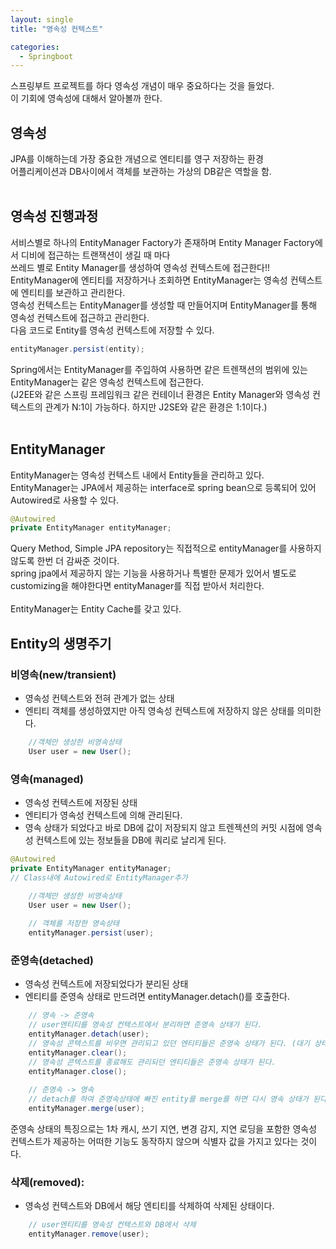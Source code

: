 ```yaml
---
layout: single
title: "영속성 컨텍스트"

categories:
  - Springboot
---
```


스프링부트 프로젝트를 하다 영속성 개념이 매우 중요하다는 것을 들었다. <br>
이 기회에 영속성에 대해서 알아볼까 한다. <br>

## 영속성
JPA를 이해하는데 가장 중요한 개념으로 엔티티를 영구 저장하는 환경 <br>
어플리케이션과 DB사이에서 객체를 보관하는 가상의 DB같은 역할을 함. <br> <br>

## 영속성 진행과정
서비스별로 하나의 EntityManager Factory가 존재하며 Entity Manager Factory에서 디비에 접근하는 트랜잭션이 생길 때 마다 <br>
쓰레드 별로 Entity Manager를 생성하여 영속성 컨텍스트에 접근한다!! <br>
EntityManager에 엔티티를 저장하거나 조회하면 EntityManager는 영속성 컨텍스트에 엔티티를 보관하고 관리한다. <br>
영속성 컨텍스트는 EntityManager를 생성할 때 만들어지며 EntityManager를 통해 영속성 컨텍스트에 접근하고 관리한다. <br>
다음 코드로 Entity를 영속성 컨텍스트에 저장할 수 있다. <br>
```java 
entityManager.persist(entity);
```
Spring에서는 EntityManager를 주입하여 사용하면 같은 트렌잭션의 범위에 있는 EntityManager는 같은 영속성 컨텍스트에 접근한다. <br>
(J2EE와 같은 스프링 프레임워크 같은 컨테이너 환경은 Entity Manager와 영속성 컨텍스트의 관계가 N:1이 가능하다. 하지만 J2SE와 같은 환경은 1:1이다.) <br> <br>


## EntityManager
EntityManager는 영속성 컨텍스트 내에서 Entity들을 관리하고 있다. <br>
EntityManager는 JPA에서 제공하는 interface로 spring bean으로 등록되어 있어 Autowired로 사용할 수 있다. <br>
```java
@Autowired
private EntityManager entityManager;
```
Query Method, Simple JPA repository는 직접적으로 entityManager를 사용하지 않도록 한번 더 감싸준 것이다. <br>
spring jpa에서 제공하지 않는 기능을 사용하거나 특별한 문제가 있어서 별도로 customizing을 해야한다면 entityManager를 직접 받아서 처리한다. <br> <br>
EntityManager는 Entity Cache를 갖고 있다. <br>

## Entity의 생명주기
### 비영속(new/transient)
- 영속성 컨텍스트와 전혀 관계가 없는 상태
- 엔티티 객체를 생성하였지만 아직 영속성 컨텍스트에 저장하지 않은 상태를 의미한다.
```java
    //객체만 생성한 비영속상태 
    User user = new User();
 ```
### 영속(managed)
- 영속성 컨텍스트에 저장된 상태
- 엔티티가 영속성 컨텍스트에 의해 관리된다.
- 영속 상태가 되었다고 바로 DB에 값이 저장되지 않고 트렌젝션의 커밋 시점에 영속성 컨텍스트에 있는 정보들을 DB에 쿼리로 날리게 된다.
```java
@Autowired
private EntityManager entityManager;
// Class내에 Autowired로 EntityManager추가

    //객체만 생성한 비영속상태 
    User user = new User();
    
    // 객체를 저장한 영속상태
    entityManager.persist(user);
```

### 준영속(detached)
- 영속성 컨텍스트에 저장되었다가 분리된 상태
- 엔티티를 준영속 상태로 만드려면 entityManager.detach()를 호출한다.
```java
    // 영속 -> 준영속
    // user엔티티를 영속성 컨텍스트에서 분리하면 준영속 상태가 된다.
    entityManager.detach(user);
    // 영속성 콘텍스트를 비우면 관리되고 있던 엔티티들은 준영속 상태가 된다. (대기 상태에 있는 변경 데이터들도 삭제)
    entityManager.clear();
    // 영속성 콘텍스트를 종료해도 관리되던 엔티티들은 준영속 상태가 된다.
   	entityManager.close();
    
    // 준영속 -> 영속 
    // detach를 하여 준영속상태에 빠진 entity를 merge를 하면 다시 영속 상태가 된다.
    entityManager.merge(user); 
```
준영속 상태의 특징으로는 1차 캐시, 쓰기 지연, 변경 감지, 지연 로딩을 포함한 영속성 컨텍스트가 제공하는 어떠한 기능도 동작하지 않으며 식별자 값을 가지고 있다는 것이다. <br>
### 삭제(removed):
- 영속성 컨텍스트와 DB에서 해당 엔티티를 삭제하여 삭제된 상태이다.
```java
    // user엔티티를 영속성 컨텍스트와 DB에서 삭제
    entityManager.remove(user);
```

